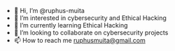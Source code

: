 - 👋 Hi, I’m @ruphus-muita
- 👀 I’m interested in cybersecurity and Ethical Hacking
- 🌱 I’m currently learning Ethical Hacking
- 💞️ I’m looking to collaborate on cybersecurity projects
- 📫 How to reach me ruphusmuita@gmail.com

<!---
ruphus-muita/ruphus-muita is a ✨ special ✨ repository because its `README.md` (this file) appears on your GitHub profile.
You can click the Preview link to take a look at your changes.
--->
